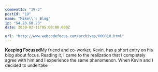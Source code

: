 ```yaml
---
commentId: "19-2"
postId: "19"
name: "Mike\\'s Blog"
ip: "64.23.60.23"
date: 2030-02-11T05:00:00.000Z

url: "http://www.webcodefocus.com/archives/000010.html"
---
```

<p><strong>Keeping Focused</strong>My friend and co-worker, Kevin, has a short entry on his blog about focus. Reading it, I came to the realization that I completely agree with him and I experience the same phenomenon. When Kevin and I decided to undertake</p>